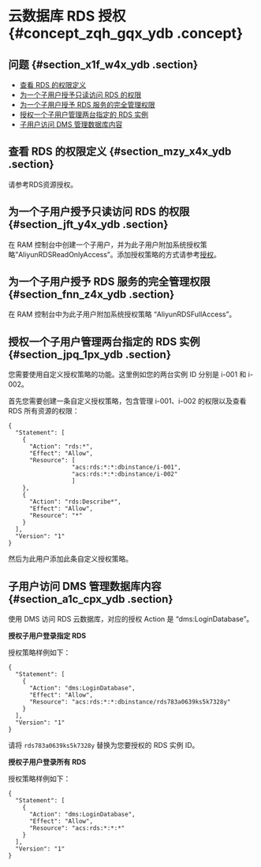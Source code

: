 # 云数据库 RDS 授权 {#concept_zqh_gqx_ydb .concept}

## 问题 {#section_x1f_w4x_ydb .section}

-   [查看 RDS 的权限定义](#section_mzy_x4x_ydb)
-   [为一个子用户授予只读访问 RDS 的权限](#section_jft_y4x_ydb)
-   [为一个子用户授予 RDS 服务的完全管理权限](#section_fnn_z4x_ydb)
-   [授权一个子用户管理两台指定的 RDS 实例](#section_jpq_1px_ydb)
-   [子用户访问 DMS 管理数据库内容](#section_a1c_cpx_ydb)

## 查看 RDS 的权限定义 {#section_mzy_x4x_ydb .section}

请参考RDS资源授权。

## 为一个子用户授予只读访问 RDS 的权限 {#section_jft_y4x_ydb .section}

在 RAM 控制台中创建一个子用户，并为此子用户附加系统授权策略”AliyunRDSReadOnlyAccess”。添加授权策略的方式请参考[授权](../cn.zh-CN/用户指南/授权管理/授权.md)。

## 为一个子用户授予 RDS 服务的完全管理权限 {#section_fnn_z4x_ydb .section}

在 RAM 控制台中为此子用户附加系统授权策略 “AliyunRDSFullAccess”。

## **授权一个子用户管理两台指定的 RDS 实例** {#section_jpq_1px_ydb .section}

您需要使用自定义授权策略的功能。这里例如您的两台实例 ID 分别是 i-001 和 i-002。

首先您需要创建一条自定义授权策略，包含管理 i-001、i-002 的权限以及查看 RDS 所有资源的权限：

```
{
  "Statement": [
    {
      "Action": "rds:*",
      "Effect": "Allow",
      "Resource": [
                  "acs:rds:*:*:dbinstance/i-001",
                  "acs:rds:*:*:dbinstance/i-002"
                  ]
    },
    {
      "Action": "rds:Describe*",
      "Effect": "Allow",
      "Resource": "*"
    }
  ],
  "Version": "1"
}
```

然后为此用户添加此条自定义授权策略。

## 子用户访问 DMS 管理数据库内容 {#section_a1c_cpx_ydb .section}

使用 DMS 访问 RDS 云数据库，对应的授权 Action 是 “dms:LoginDatabase”。

**授权子用户登录指定 RDS**

授权策略样例如下：

```
{
  "Statement": [
    {
      "Action": "dms:LoginDatabase",
      "Effect": "Allow",
      "Resource": "acs:rds:*:*:dbinstance/rds783a0639ks5k7328y"
    }
  ],
  "Version": "1"
}
```

请将 `rds783a0639ks5k7328y` 替换为您要授权的 RDS 实例 ID。

**授权子用户登录所有 RDS**

授权策略样例如下：

```
{
  "Statement": [
    {
      "Action": "dms:LoginDatabase",
      "Effect": "Allow",
      "Resource": "acs:rds:*:*:*"
    }
  ],
  "Version": "1"
}
```

